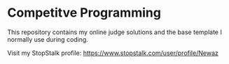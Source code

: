 # Competitve Programming

This repository contains my online judge solutions and the base template I normally use during coding.

Visit my StopStalk profile: https://www.stopstalk.com/user/profile/Newaz
